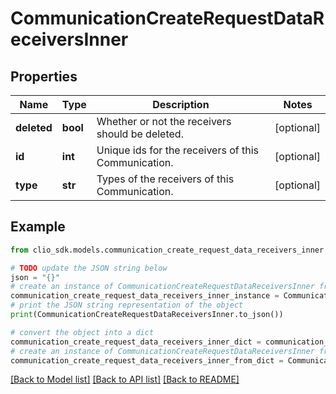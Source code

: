 # CommunicationCreateRequestDataReceiversInner


## Properties

Name | Type | Description | Notes
------------ | ------------- | ------------- | -------------
**deleted** | **bool** | Whether or not the receivers should be deleted. | [optional] 
**id** | **int** | Unique ids for the receivers of this Communication. | [optional] 
**type** | **str** | Types of the receivers of this Communication. | [optional] 

## Example

```python
from clio_sdk.models.communication_create_request_data_receivers_inner import CommunicationCreateRequestDataReceiversInner

# TODO update the JSON string below
json = "{}"
# create an instance of CommunicationCreateRequestDataReceiversInner from a JSON string
communication_create_request_data_receivers_inner_instance = CommunicationCreateRequestDataReceiversInner.from_json(json)
# print the JSON string representation of the object
print(CommunicationCreateRequestDataReceiversInner.to_json())

# convert the object into a dict
communication_create_request_data_receivers_inner_dict = communication_create_request_data_receivers_inner_instance.to_dict()
# create an instance of CommunicationCreateRequestDataReceiversInner from a dict
communication_create_request_data_receivers_inner_from_dict = CommunicationCreateRequestDataReceiversInner.from_dict(communication_create_request_data_receivers_inner_dict)
```
[[Back to Model list]](../README.md#documentation-for-models) [[Back to API list]](../README.md#documentation-for-api-endpoints) [[Back to README]](../README.md)


